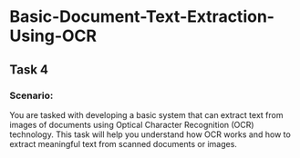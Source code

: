 # Basic-Document-Text-Extraction-Using-OCR
## Task 4
### Scenario:
 You are tasked with developing a basic system that can extract text from images of documents using Optical Character Recognition (OCR) technology. This task will
help you understand how OCR works and how to extract meaningful text from scanned documents or images.
